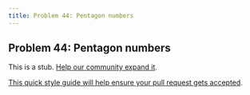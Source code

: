 ```yaml
---
title: Problem 44: Pentagon numbers
---
```

## Problem 44: Pentagon numbers

This is a stub. <a href='https://github.com/freecodecamp/guides/tree/master/src/pages/certifications/coding-interview-prep/project-euler/problem-44-pentagon-numbers/index.md' target='_blank' rel='nofollow'>Help our community expand it</a>.

<a href='https://github.com/freecodecamp/guides/blob/master/README.md' target='_blank' rel='nofollow'>This quick style guide will help ensure your pull request gets accepted</a>.

<!-- The article goes here, in GitHub-flavored Markdown. Feel free to add YouTube videos, images, and CodePen/JSBin embeds  -->
